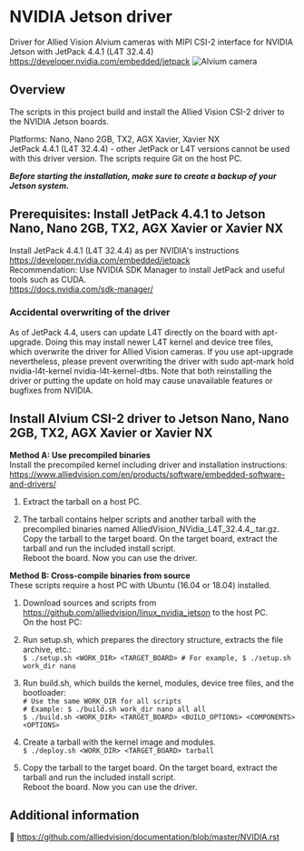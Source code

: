 # NVIDIA Jetson driver

Driver for Allied Vision Alvium cameras with MIPI CSI-2 interface for NVIDIA Jetson with JetPack 4.4.1 (L4T 32.4.4)     
https://developer.nvidia.com/embedded/jetpack
![Alvium camera](https://cdn.alliedvision.com/fileadmin/content/images/cameras/Alvium/various/alvium-cameras-models.png)

## Overview

The scripts in this project build and install the Allied Vision CSI-2 driver to the NVIDIA Jetson boards.

Platforms: Nano, Nano 2GB, TX2, AGX Xavier, Xavier NX    
JetPack 4.4.1 (L4T 32.4.4) - other JetPack or L4T versions cannot be used with this driver version.
The scripts require Git on the host PC.

***Before starting the installation, make sure to create a backup of your Jetson system.***

## Prerequisites: Install JetPack 4.4.1 to Jetson Nano, Nano 2GB, TX2, AGX Xavier or Xavier NX
 
Install JetPack 4.4.1 (L4T 32.4.4) as per NVIDIA's instructions https://developer.nvidia.com/embedded/jetpack   
    Recommendation: Use NVIDIA SDK Manager to install JetPack and useful tools such as CUDA.   
    https://docs.nvidia.com/sdk-manager/  

### Accidental overwriting of the driver
As of JetPack 4.4, users can update L4T directly on the board with apt-upgrade. Doing this may install newer L4T kernel and device tree files, which overwrite the driver for Allied Vision cameras. If you use apt-upgrade nevertheless, please prevent overwriting the driver with sudo apt-mark hold nvidia-l4t-kernel nvidia-l4t-kernel-dtbs.
Note that both reinstalling the driver or putting the update on hold may cause unavailable features or bugfixes from NVIDIA.


## Install Alvium CSI-2 driver to Jetson Nano, Nano 2GB, TX2, AGX Xavier or Xavier NX

 **Method A: Use precompiled binaries**   
  Install the precompiled kernel including driver and installation instructions:   
  https://www.alliedvision.com/en/products/software/embedded-software-and-drivers/

  1. Extract the tarball on a host PC.

  2. The tarball contains helper scripts and another tarball with the precompiled binaries named AlliedVision_NVidia_L4T_32.4.4_<git-rev>.tar.gz.   
     Copy the tarball to the target board. On the target board, extract the tarball and run the included install script.   
     Reboot the board. Now you can use the driver. 

 **Method B: Cross-compile binaries from source**    
  These scripts require a host PC with Ubuntu (16.04 or 18.04) installed.

  1. Download sources and scripts from https://github.com/alliedvision/linux_nvidia_jetson to the host PC.   
     On the host PC:
    
  2. Run setup.sh, which prepares the directory structure, extracts the file archive, etc.:   
     `$ ./setup.sh <WORK_DIR> <TARGET_BOARD> # For example, $ ./setup.sh work_dir nano` 
	 
  3. Run build.sh, which builds the kernel, modules, device tree files, and the bootloader:   
     `# Use the same WORK_DIR for all scripts`   
     `# Example: $ ./build.sh work_dir nano all all`   
     `$ ./build.sh <WORK_DIR> <TARGET_BOARD> <BUILD_OPTIONS> <COMPONENTS> <OPTIONS>`    
	 
  4. Create a tarball with the kernel image and modules.   
     `$ ./deploy.sh <WORK_DIR> <TARGET_BOARD> tarball`
		 
  5. Copy the tarball to the target board. On the target board, extract the tarball and run the included install script.   
     Reboot the board. Now you can use the driver. 

 ## Additional information
 :open_book:
 https://github.com/alliedvision/documentation/blob/master/NVIDIA.rst

